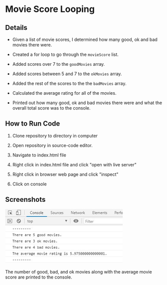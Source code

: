 # Movie Score Looping

## Details

* Given a list of movie scores, I determined how many good, ok and bad movies there were.

* Created a for loop to go through the `movieScore` list.

* Added scores over 7 to the `goodMovies` array.

* Added scores between 5 and 7 to the `okMovies` array.

* Added the rest of the scores to the the `badMovies` array.

* Calculated the average rating for all of the movies.

* Printed out how many good, ok and bad movies there were and what the overall total score was
  to the console.
 
## How to Run Code

1. Clone repository to directory in computer

2. Open repository in source-code editor.

3. Navigate to index.html file

4. Right click in index.html file and click "open with live server"

5. Right click in browser web page and click "inspect"

6. Click on console

## Screenshots

![ScreenShot](console.JPG) 

The number of good, bad, and ok movies along with the average movie score are printed to the console.
